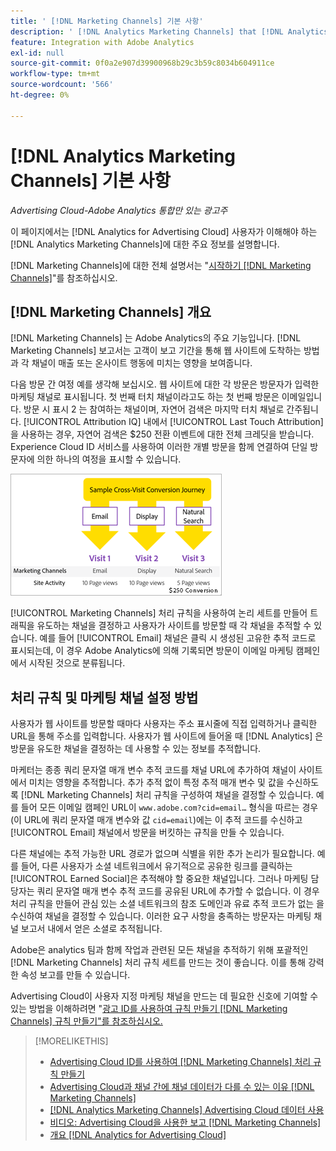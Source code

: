 ```yaml
---
title: ' [!DNL Marketing Channels] 기본 사항'
description: ' [!DNL Analytics Marketing Channels] that [!DNL Analytics for Advertising Cloud] 사용자가 이해해야 하는 주요 정보에 대해 알아봅니다.'
feature: Integration with Adobe Analytics
exl-id: null
source-git-commit: 0f0a2e907d39900968b29c3b59c8034b604911ce
workflow-type: tm+mt
source-wordcount: '566'
ht-degree: 0%

---
```


# [!DNL Analytics Marketing Channels] 기본 사항

*Advertising Cloud-Adobe Analytics 통합만 있는 광고주*

이 페이지에서는 [!DNL Analytics for Advertising Cloud] 사용자가 이해해야 하는 [!DNL Analytics Marketing Channels]에 대한 주요 정보를 설명합니다.

[!DNL Marketing Channels]에 대한 전체 설명서는 &quot;[시작하기 [!DNL Marketing Channels]](https://experienceleague.adobe.com/docs/analytics/components/marketing-channels/c-getting-started-mchannel.html)&quot;를 참조하십시오.

## [!DNL Marketing Channels] 개요

[!DNL Marketing Channels] 는 Adobe Analytics의 주요 기능입니다. [!DNL Marketing Channels] 보고서는 고객이 보고 기간을 통해 웹 사이트에 도착하는 방법과 각 채널이 매출 또는 온사이트 행동에 미치는 영향을 보여줍니다.

다음 방문 간 여정 예를 생각해 보십시오. 웹 사이트에 대한 각 방문은 방문자가 입력한 마케팅 채널로 표시됩니다. 첫 번째 터치 채널이라고도 하는 첫 번째 방문은 이메일입니다. 방문 시 표시 2 는 참여하는 채널이며, 자연어 검색은 마지막 터치 채널로 간주됩니다. [!UICONTROL Attribution IQ] 내에서 [!UICONTROL Last Touch Attribution]을 사용하는 경우, 자연어 검색은 $250 전환 이벤트에 대한 전체 크레딧을 받습니다. Experience Cloud ID 서비스를 사용하여 이러한 개별 방문을 함께 연결하여 단일 방문자에 의한 하나의 여정을 표시할 수 있습니다.

![마케팅 채널에서의 방문 간 전환 여정 예](/help/integrations/assets/a4adc-mc-sample-journey.png)

[!UICONTROL Marketing Channels] 처리 규칙을 사용하여 논리 세트를 만들어 트래픽을 유도하는 채널을 결정하고 사용자가 사이트를 방문할 때 각 채널을 추적할 수 있습니다. 예를 들어 [!UICONTROL Email] 채널은 클릭 시 생성된 고유한 추적 코드로 표시되는데, 이 경우 Adobe Analytics에 의해 기록되면 방문이 이메일 마케팅 캠페인에서 시작된 것으로 분류됩니다.

## 처리 규칙 및 마케팅 채널 설정 방법

사용자가 웹 사이트를 방문할 때마다 사용자는 주소 표시줄에 직접 입력하거나 클릭한 URL을 통해 주소를 입력합니다. 사용자가 웹 사이트에 들어올 때 [!DNL Analytics] 은 방문을 유도한 채널을 결정하는 데 사용할 수 있는 정보를 추적합니다.

마케터는 종종 쿼리 문자열 매개 변수 추적 코드를 채널 URL에 추가하여 채널이 사이트에서 미치는 영향을 추적합니다. 추가 추적 없이 특정 추적 매개 변수 및 값을 수신하도록 [!DNL Marketing Channels] 처리 규칙을 구성하여 채널을 결정할 수 있습니다. 예를 들어 모든 이메일 캠페인 URL이 `www.adobe.com?cid=email…` 형식을 따르는 경우(이 URL에 쿼리 문자열 매개 변수와 값 `cid=email`)에는 이 추적 코드를 수신하고 [!UICONTROL Email] 채널에서 방문을 버킷하는 규칙을 만들 수 있습니다.

다른 채널에는 추적 가능한 URL 경로가 없으며 식별을 위한 추가 논리가 필요합니다. 예를 들어, 다른 사용자가 소셜 네트워크에서 유기적으로 공유한 링크를 클릭하는 [!UICONTROL Earned Social]은 추적해야 할 중요한 채널입니다. 그러나 마케팅 담당자는 쿼리 문자열 매개 변수 추적 코드를 공유된 URL에 추가할 수 없습니다. 이 경우 처리 규칙을 만들어 관심 있는 소셜 네트워크의 참조 도메인과 유료 추적 코드가 없는 을 수신하여 채널을 결정할 수 있습니다. 이러한 요구 사항을 충족하는 방문자는 마케팅 채널 보고서 내에서 얻은 소셜로 추적됩니다.

Adobe은 analytics 팀과 함께 작업과 관련된 모든 채널을 추적하기 위해 포괄적인 [!DNL Marketing Channels] 처리 규칙 세트를 만드는 것이 좋습니다. 이를 통해 강력한 속성 보고를 만들 수 있습니다.

Advertising Cloud이 사용자 지정 마케팅 채널을 만드는 데 필요한 신호에 기여할 수 있는 방법을 이해하려면 &quot;[광고 ID를 사용하여 규칙 만들기 [!DNL Marketing Channels] 규칙 만들기&quot;를 참조하십시오.](mc-ids.md)

>[!MORELIKETHIS]
>
>* [Advertising Cloud ID를 사용하여  [!DNL Marketing Channels] 처리 규칙 만들기](mc-ids.md)
>* [Advertising Cloud과 채널 간에 채널 데이터가 다를 수 있는 이유 [!DNL Marketing Channels]](mc-data-variances.md)
>* [ [!DNL Analytics Marketing Channels] Advertising Cloud 데이터 사용](mc-ac-data.md)
>* [비디오: Advertising Cloud을 사용한 보고 [!DNL Marketing Channels]](https://experienceleague.adobe.com/docs/advertising-cloud-learn/tutorials/analytics/analytics-reporting-a4adc.html)
>* [개요 [!DNL Analytics for Advertising Cloud]](/help/integrations/analytics/overview.md)

